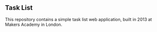 Task List
---------

This repository contains a simple task list web application, built in 2013 at Makers Academy in London.